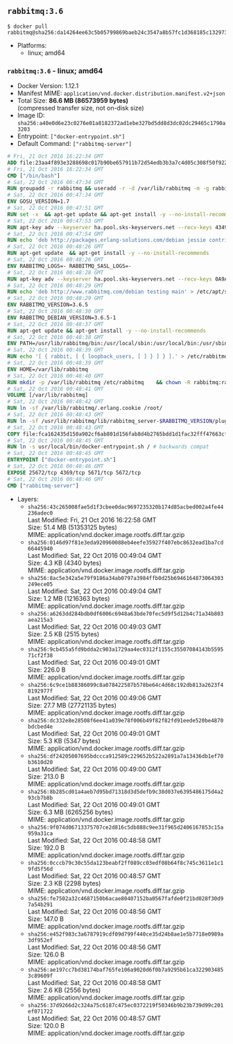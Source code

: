 ## `rabbitmq:3.6`

```console
$ docker pull rabbitmq@sha256:da14264ee63c5b05799869baeb24c3547a8b57fc1d368185c132973f59ad07c3
```

-	Platforms:
	-	linux; amd64

### `rabbitmq:3.6` - linux; amd64

-	Docker Version: 1.12.1
-	Manifest MIME: `application/vnd.docker.distribution.manifest.v2+json`
-	Total Size: **86.6 MB (86573959 bytes)**  
	(compressed transfer size, not on-disk size)
-	Image ID: `sha256:a40e0d6e23c0276e01a8182372ad1ebe327bd5dd8d3dc02dc29465c1790a3203`
-	Entrypoint: `["docker-entrypoint.sh"]`
-	Default Command: `["rabbitmq-server"]`

```dockerfile
# Fri, 21 Oct 2016 16:22:34 GMT
ADD file:23aa4f893e3288698c017b90be657911b72d54edb3b3a7c4d05c308f50f9228f in / 
# Fri, 21 Oct 2016 16:22:34 GMT
CMD ["/bin/bash"]
# Sat, 22 Oct 2016 00:47:34 GMT
RUN groupadd -r rabbitmq && useradd -r -d /var/lib/rabbitmq -m -g rabbitmq rabbitmq
# Sat, 22 Oct 2016 00:47:34 GMT
ENV GOSU_VERSION=1.7
# Sat, 22 Oct 2016 00:47:51 GMT
RUN set -x 	&& apt-get update && apt-get install -y --no-install-recommends ca-certificates wget && rm -rf /var/lib/apt/lists/* 	&& wget -O /usr/local/bin/gosu "https://github.com/tianon/gosu/releases/download/$GOSU_VERSION/gosu-$(dpkg --print-architecture)" 	&& wget -O /usr/local/bin/gosu.asc "https://github.com/tianon/gosu/releases/download/$GOSU_VERSION/gosu-$(dpkg --print-architecture).asc" 	&& export GNUPGHOME="$(mktemp -d)" 	&& gpg --keyserver ha.pool.sks-keyservers.net --recv-keys B42F6819007F00F88E364FD4036A9C25BF357DD4 	&& gpg --batch --verify /usr/local/bin/gosu.asc /usr/local/bin/gosu 	&& rm -r "$GNUPGHOME" /usr/local/bin/gosu.asc 	&& chmod +x /usr/local/bin/gosu 	&& gosu nobody true 	&& apt-get purge -y --auto-remove ca-certificates wget
# Sat, 22 Oct 2016 00:47:53 GMT
RUN apt-key adv --keyserver ha.pool.sks-keyservers.net --recv-keys 434975BD900CCBE4F7EE1B1ED208507CA14F4FCA
# Sat, 22 Oct 2016 00:47:54 GMT
RUN echo 'deb http://packages.erlang-solutions.com/debian jessie contrib' > /etc/apt/sources.list.d/erlang.list
# Sat, 22 Oct 2016 00:48:26 GMT
RUN apt-get update 	&& apt-get install -y --no-install-recommends 		erlang-asn1 		erlang-base-hipe 		erlang-crypto 		erlang-eldap 		erlang-inets 		erlang-mnesia 		erlang-nox 		erlang-os-mon 		erlang-public-key 		erlang-ssl 		erlang-xmerl 	&& rm -rf /var/lib/apt/lists/*
# Sat, 22 Oct 2016 00:48:26 GMT
ENV RABBITMQ_LOGS=- RABBITMQ_SASL_LOGS=-
# Sat, 22 Oct 2016 00:48:28 GMT
RUN apt-key adv --keyserver ha.pool.sks-keyservers.net --recv-keys 0A9AF2115F4687BD29803A206B73A36E6026DFCA
# Sat, 22 Oct 2016 00:48:29 GMT
RUN echo 'deb http://www.rabbitmq.com/debian testing main' > /etc/apt/sources.list.d/rabbitmq.list
# Sat, 22 Oct 2016 00:48:29 GMT
ENV RABBITMQ_VERSION=3.6.5
# Sat, 22 Oct 2016 00:48:30 GMT
ENV RABBITMQ_DEBIAN_VERSION=3.6.5-1
# Sat, 22 Oct 2016 00:48:37 GMT
RUN apt-get update && apt-get install -y --no-install-recommends 		rabbitmq-server=$RABBITMQ_DEBIAN_VERSION 	&& rm -rf /var/lib/apt/lists/*
# Sat, 22 Oct 2016 00:48:38 GMT
ENV PATH=/usr/lib/rabbitmq/bin:/usr/local/sbin:/usr/local/bin:/usr/sbin:/usr/bin:/sbin:/bin
# Sat, 22 Oct 2016 00:48:39 GMT
RUN echo '[ { rabbit, [ { loopback_users, [ ] } ] } ].' > /etc/rabbitmq/rabbitmq.config
# Sat, 22 Oct 2016 00:48:39 GMT
ENV HOME=/var/lib/rabbitmq
# Sat, 22 Oct 2016 00:48:40 GMT
RUN mkdir -p /var/lib/rabbitmq /etc/rabbitmq 	&& chown -R rabbitmq:rabbitmq /var/lib/rabbitmq /etc/rabbitmq 	&& chmod 777 /var/lib/rabbitmq /etc/rabbitmq
# Sat, 22 Oct 2016 00:48:41 GMT
VOLUME [/var/lib/rabbitmq]
# Sat, 22 Oct 2016 00:48:42 GMT
RUN ln -sf /var/lib/rabbitmq/.erlang.cookie /root/
# Sat, 22 Oct 2016 00:48:43 GMT
RUN ln -sf /usr/lib/rabbitmq/lib/rabbitmq_server-$RABBITMQ_VERSION/plugins /plugins
# Sat, 22 Oct 2016 00:48:43 GMT
COPY file:fca162435d150a902cf6ab801d156fab8d4b2765bdd1d1fac32fff47663cff1e in /usr/local/bin/ 
# Sat, 22 Oct 2016 00:48:45 GMT
RUN ln -s usr/local/bin/docker-entrypoint.sh / # backwards compat
# Sat, 22 Oct 2016 00:48:45 GMT
ENTRYPOINT ["docker-entrypoint.sh"]
# Sat, 22 Oct 2016 00:48:46 GMT
EXPOSE 25672/tcp 4369/tcp 5671/tcp 5672/tcp
# Sat, 22 Oct 2016 00:48:46 GMT
CMD ["rabbitmq-server"]
```

-	Layers:
	-	`sha256:43c265008fae5d1f3cbee0dac9697235320b174d85acbed002a4fe44236adec0`  
		Last Modified: Fri, 21 Oct 2016 16:22:58 GMT  
		Size: 51.4 MB (51353125 bytes)  
		MIME: application/vnd.docker.image.rootfs.diff.tar.gzip
	-	`sha256:0146d97f81e3eda920960088eb4eefe35927f407ebc8632ead1ba7cd66445940`  
		Last Modified: Sat, 22 Oct 2016 00:49:04 GMT  
		Size: 4.3 KB (4340 bytes)  
		MIME: application/vnd.docker.image.rootfs.diff.tar.gzip
	-	`sha256:8ac5e342a5e79f9186a34ab0797a3984ffb0d25b6946164873064303249ece05`  
		Last Modified: Sat, 22 Oct 2016 00:49:04 GMT  
		Size: 1.2 MB (1216363 bytes)  
		MIME: application/vnd.docker.image.rootfs.diff.tar.gzip
	-	`sha256:a6263dd284bdb0df6006c6948a63bde70fec5d9f5d12b4c71a34b803aea215a3`  
		Last Modified: Sat, 22 Oct 2016 00:49:03 GMT  
		Size: 2.5 KB (2515 bytes)  
		MIME: application/vnd.docker.image.rootfs.diff.tar.gzip
	-	`sha256:9cb455a5fd9bdda2c903a1729aa4ec0312f1155c35507084143b559571cf2f38`  
		Last Modified: Sat, 22 Oct 2016 00:49:01 GMT  
		Size: 226.0 B  
		MIME: application/vnd.docker.image.rootfs.diff.tar.gzip
	-	`sha256:6c9ce1b88386099c8a078422587b578be64c4d68c192db813a2623f48192977f`  
		Last Modified: Sat, 22 Oct 2016 00:49:06 GMT  
		Size: 27.7 MB (27721135 bytes)  
		MIME: application/vnd.docker.image.rootfs.diff.tar.gzip
	-	`sha256:dc332e8e28508f6ee41a039e78f006b49f82f82fd91eede520be4870bdcbed4e`  
		Last Modified: Sat, 22 Oct 2016 00:49:01 GMT  
		Size: 5.3 KB (5347 bytes)  
		MIME: application/vnd.docker.image.rootfs.diff.tar.gzip
	-	`sha256:df24205007695bdccca912589c229652b522a2891a7a13436db1ef70b3610d20`  
		Last Modified: Sat, 22 Oct 2016 00:49:00 GMT  
		Size: 213.0 B  
		MIME: application/vnd.docker.image.rootfs.diff.tar.gzip
	-	`sha256:8b285cd01a4aeb7d95bd71318d3d5defb9c38d037e6395486175d4a293cb7b8b`  
		Last Modified: Sat, 22 Oct 2016 00:49:01 GMT  
		Size: 6.3 MB (6265256 bytes)  
		MIME: application/vnd.docker.image.rootfs.diff.tar.gzip
	-	`sha256:9f074d06713375707ce2d816c5db888c9ee31f965d2406167853c15a959a31ca`  
		Last Modified: Sat, 22 Oct 2016 00:48:58 GMT  
		Size: 192.0 B  
		MIME: application/vnd.docker.image.rootfs.diff.tar.gzip
	-	`sha256:0cccb79c30c55da123beabf2ff089cc03edf08b64f8c745c3611e1c19fd5f56d`  
		Last Modified: Sat, 22 Oct 2016 00:48:57 GMT  
		Size: 2.3 KB (2298 bytes)  
		MIME: application/vnd.docker.image.rootfs.diff.tar.gzip
	-	`sha256:fe7502a32c4687150b6acae80407152ba0567fafde0f21bd028f30d97a54b291`  
		Last Modified: Sat, 22 Oct 2016 00:48:56 GMT  
		Size: 147.0 B  
		MIME: application/vnd.docker.image.rootfs.diff.tar.gzip
	-	`sha256:e452f983c3a6787919cdf09d799f440ce35d24b8ae1e5b7718e0989a3df952ef`  
		Last Modified: Sat, 22 Oct 2016 00:48:56 GMT  
		Size: 126.0 B  
		MIME: application/vnd.docker.image.rootfs.diff.tar.gzip
	-	`sha256:ae197cc7bd38174baf765fe106a9020d6f0b7a9295b61ca3229034853c89609f`  
		Last Modified: Sat, 22 Oct 2016 00:48:58 GMT  
		Size: 2.6 KB (2556 bytes)  
		MIME: application/vnd.docker.image.rootfs.diff.tar.gzip
	-	`sha256:37d9266d2c324a75c6187c475ec0372219f50346b9b23b739d99c201ef071722`  
		Last Modified: Sat, 22 Oct 2016 00:48:57 GMT  
		Size: 120.0 B  
		MIME: application/vnd.docker.image.rootfs.diff.tar.gzip
